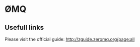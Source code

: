 ØMQ
===================

## Usefull links
Please visit the official guide: http://zguide.zeromq.org/page:all
